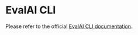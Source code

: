 # EvalAI CLI
Please refer to the official <a href="https://cli.eval.ai/">EvalAI CLI documentation</a>.